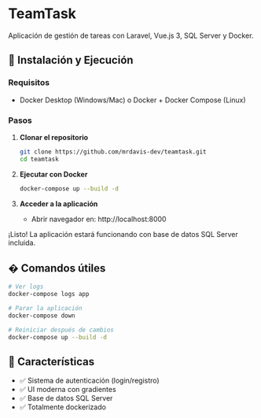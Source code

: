 # TeamTask

Aplicación de gestión de tareas con Laravel, Vue.js 3, SQL Server y Docker.

## 🚀 Instalación y Ejecución

### Requisitos
- Docker Desktop (Windows/Mac) o Docker + Docker Compose (Linux)

### Pasos

1. **Clonar el repositorio**
   ```bash
   git clone https://github.com/mrdavis-dev/teamtask.git
   cd teamtask
   ```

2. **Ejecutar con Docker**
   ```bash
   docker-compose up --build -d
   ```

3. **Acceder a la aplicación**
   - Abrir navegador en: http://localhost:8000

¡Listo! La aplicación estará funcionando con base de datos SQL Server incluida.

## �️ Comandos útiles

```bash
# Ver logs
docker-compose logs app

# Parar la aplicación
docker-compose down

# Reiniciar después de cambios
docker-compose up --build -d
```

## 🎨 Características

- ✅ Sistema de autenticación (login/registro)
- ✅ UI moderna con gradientes
- ✅ Base de datos SQL Server
- ✅ Totalmente dockerizado
